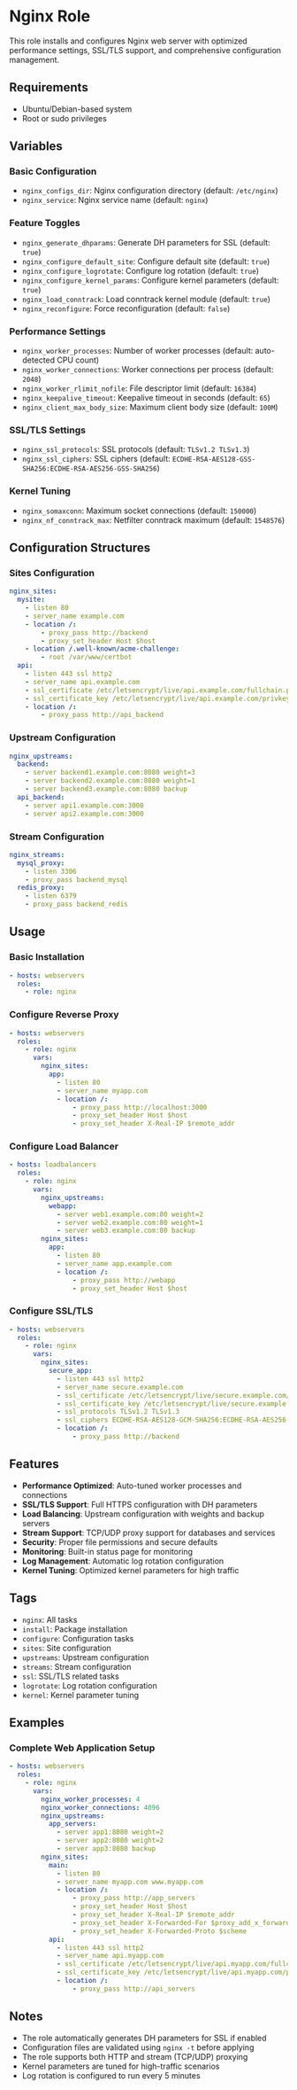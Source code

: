 # Nginx Role

This role installs and configures Nginx web server with optimized performance settings, SSL/TLS support, and comprehensive configuration management.

## Requirements

- Ubuntu/Debian-based system
- Root or sudo privileges

## Variables

### Basic Configuration

- `nginx_configs_dir`: Nginx configuration directory (default: `/etc/nginx`)
- `nginx_service`: Nginx service name (default: `nginx`)

### Feature Toggles

- `nginx_generate_dhparams`: Generate DH parameters for SSL (default: `true`)
- `nginx_configure_default_site`: Configure default site (default: `true`)
- `nginx_configure_logrotate`: Configure log rotation (default: `true`)
- `nginx_configure_kernel_params`: Configure kernel parameters (default: `true`)
- `nginx_load_conntrack`: Load conntrack kernel module (default: `true`)
- `nginx_reconfigure`: Force reconfiguration (default: `false`)

### Performance Settings

- `nginx_worker_processes`: Number of worker processes (default: auto-detected CPU count)
- `nginx_worker_connections`: Worker connections per process (default: `2048`)
- `nginx_worker_rlimit_nofile`: File descriptor limit (default: `16384`)
- `nginx_keepalive_timeout`: Keepalive timeout in seconds (default: `65`)
- `nginx_client_max_body_size`: Maximum client body size (default: `100M`)

### SSL/TLS Settings

- `nginx_ssl_protocols`: SSL protocols (default: `TLSv1.2 TLSv1.3`)
- `nginx_ssl_ciphers`: SSL ciphers (default: `ECDHE-RSA-AES128-GSS-SHA256:ECDHE-RSA-AES256-GSS-SHA256`)

### Kernel Tuning

- `nginx_somaxconn`: Maximum socket connections (default: `150000`)
- `nginx_nf_conntrack_max`: Netfilter conntrack maximum (default: `1548576`)

## Configuration Structures

### Sites Configuration

```yaml
nginx_sites:
  mysite:
    - listen 80
    - server_name example.com
    - location /:
        - proxy_pass http://backend
        - proxy_set_header Host $host
    - location /.well-known/acme-challenge:
        - root /var/www/certbot
  api:
    - listen 443 ssl http2
    - server_name api.example.com
    - ssl_certificate /etc/letsencrypt/live/api.example.com/fullchain.pem
    - ssl_certificate_key /etc/letsencrypt/live/api.example.com/privkey.pem
    - location /:
        - proxy_pass http://api_backend
```

### Upstream Configuration

```yaml
nginx_upstreams:
  backend:
    - server backend1.example.com:8080 weight=3
    - server backend2.example.com:8080 weight=1
    - server backend3.example.com:8080 backup
  api_backend:
    - server api1.example.com:3000
    - server api2.example.com:3000
```

### Stream Configuration

```yaml
nginx_streams:
  mysql_proxy:
    - listen 3306
    - proxy_pass backend_mysql
  redis_proxy:
    - listen 6379
    - proxy_pass backend_redis
```

## Usage

### Basic Installation

```yaml
- hosts: webservers
  roles:
    - role: nginx
```

### Configure Reverse Proxy

```yaml
- hosts: webservers
  roles:
    - role: nginx
      vars:
        nginx_sites:
          app:
            - listen 80
            - server_name myapp.com
            - location /:
                - proxy_pass http://localhost:3000
                - proxy_set_header Host $host
                - proxy_set_header X-Real-IP $remote_addr
```

### Configure Load Balancer

```yaml
- hosts: loadbalancers
  roles:
    - role: nginx
      vars:
        nginx_upstreams:
          webapp:
            - server web1.example.com:80 weight=2
            - server web2.example.com:80 weight=1
            - server web3.example.com:80 backup
        nginx_sites:
          app:
            - listen 80
            - server_name app.example.com
            - location /:
                - proxy_pass http://webapp
                - proxy_set_header Host $host
```

### Configure SSL/TLS

```yaml
- hosts: webservers
  roles:
    - role: nginx
      vars:
        nginx_sites:
          secure_app:
            - listen 443 ssl http2
            - server_name secure.example.com
            - ssl_certificate /etc/letsencrypt/live/secure.example.com/fullchain.pem
            - ssl_certificate_key /etc/letsencrypt/live/secure.example.com/privkey.pem
            - ssl_protocols TLSv1.2 TLSv1.3
            - ssl_ciphers ECDHE-RSA-AES128-GCM-SHA256:ECDHE-RSA-AES256-GCM-SHA384
            - location /:
                - proxy_pass http://backend
```

## Features

- **Performance Optimized**: Auto-tuned worker processes and connections
- **SSL/TLS Support**: Full HTTPS configuration with DH parameters
- **Load Balancing**: Upstream configuration with weights and backup servers
- **Stream Support**: TCP/UDP proxy support for databases and services
- **Security**: Proper file permissions and secure defaults
- **Monitoring**: Built-in status page for monitoring
- **Log Management**: Automatic log rotation configuration
- **Kernel Tuning**: Optimized kernel parameters for high traffic

## Tags

- `nginx`: All tasks
- `install`: Package installation
- `configure`: Configuration tasks
- `sites`: Site configuration
- `upstreams`: Upstream configuration
- `streams`: Stream configuration
- `ssl`: SSL/TLS related tasks
- `logrotate`: Log rotation configuration
- `kernel`: Kernel parameter tuning

## Examples

### Complete Web Application Setup

```yaml
- hosts: webservers
  roles:
    - role: nginx
      vars:
        nginx_worker_processes: 4
        nginx_worker_connections: 4096
        nginx_upstreams:
          app_servers:
            - server app1:8080 weight=2
            - server app2:8080 weight=2
            - server app3:8080 backup
        nginx_sites:
          main:
            - listen 80
            - server_name myapp.com www.myapp.com
            - location /:
                - proxy_pass http://app_servers
                - proxy_set_header Host $host
                - proxy_set_header X-Real-IP $remote_addr
                - proxy_set_header X-Forwarded-For $proxy_add_x_forwarded_for
                - proxy_set_header X-Forwarded-Proto $scheme
          api:
            - listen 443 ssl http2
            - server_name api.myapp.com
            - ssl_certificate /etc/letsencrypt/live/api.myapp.com/fullchain.pem
            - ssl_certificate_key /etc/letsencrypt/live/api.myapp.com/privkey.pem
            - location /:
                - proxy_pass http://api_servers
```

## Notes

- The role automatically generates DH parameters for SSL if enabled
- Configuration files are validated using `nginx -t` before applying
- The role supports both HTTP and stream (TCP/UDP) proxying
- Kernel parameters are tuned for high-traffic scenarios
- Log rotation is configured to run every 5 minutes
